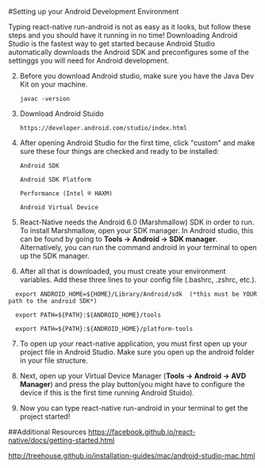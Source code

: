 #Setting up your Android Development Environment

Typing react-native run-android is not as easy as it looks, but follow these steps and you should have it running in no time! Downloading Android Studio is the fastest way to get started because Android Studio automatically downloads the Android SDK and preconfigures some of the settinggs you will need for Android development. 

2. Before you download Android studio, make sure you have the Java Dev Kit on your machine.
   

   ```javac -version```

3. Download Android Stuido

   ```https://developer.android.com/studio/index.html```

4. After opening Android Studio for the first time, click "custom" and make sure these four things are checked and ready to be installed:

   ```
   Android SDK
   ```

   ```
   Android SDK Platform
   ```

   ```
   Performance (Intel ® HAXM)
   ```

   ```
   Android Virtual Device
   ```

5. React-Native needs the Android 6.0 (Marshmallow) SDK in order to run. To install Marshmallow, open your SDK manager. In Android studio, this can be found by going to **Tools -> Android -> SDK manager**. Alternatively, you can run the command android in your terminal to open up the SDK manager.

6. After all that is downloaded, you must create your environment variables. Add these three lines to your config file (.bashrc, .zshrc, etc.).

  ```
    export ANDROID_HOME=${HOME}/Library/Android/sdk  (*this must be YOUR path to the android SDK*)
  ```

  ```
    export PATH=${PATH}:${ANDROID_HOME}/tools
  ```

  ```
    export PATH=${PATH}:${ANDROID_HOME}/platform-tools
  ```

7. To open up your react-native application, you must first open up your project file in Android Studio. Make sure you open up the android folder in your file structure. 

8. Next, open up your Virtual Device Manager (**Tools -> Android -> AVD Manager**) and press the play button(you might have to configure the device if this is the first time running Android Stuido).

9. Now you can type react-native run-android in your terminal to get the project started! 


##Additional Resources
https://facebook.github.io/react-native/docs/getting-started.html

http://treehouse.github.io/installation-guides/mac/android-studio-mac.html
